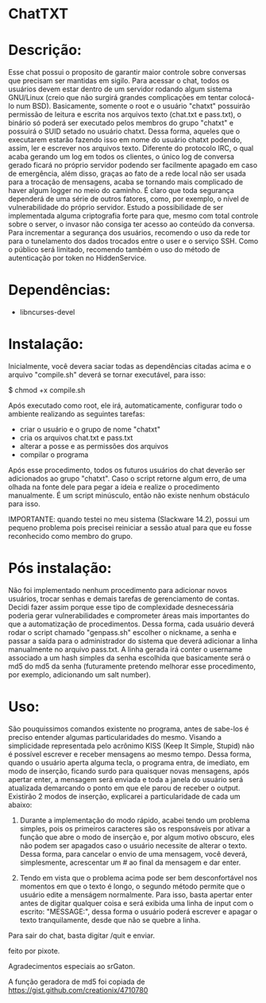 # ChatTXT

# Descrição:
Esse chat possui o proposito de garantir maior controle sobre conversas que precisam ser mantidas em sigilo. Para acessar o chat, todos os usuários devem estar dentro de um servidor rodando algum sistema GNU/Linux (creio que não surgirá grandes complicações em tentar colocá-lo num BSD). Basicamente, somente o root e o usuário "chatxt" possuirão permissão de leitura e escrita nos arquivos texto (chat.txt e pass.txt), o binário só poderá ser executado pelos membros do grupo "chatxt" e possuirá o SUID setado no usuário chatxt. Dessa forma, aqueles que o executarem estarão fazendo isso em nome do usuário chatxt podendo, assim, ler e escrever nos arquivos texto. Diferente do protocolo IRC, o qual acaba gerando um log em todos os clientes, o único log de conversa gerado ficará no próprio servidor podendo ser facilmente apagado em caso de emergência, além disso, graças ao fato de a rede local não ser usada para a trocação de mensagens, acaba se tornando mais complicado de haver algum logger no meio do caminho. É claro que toda segurança dependerá de uma série de outros fatores, como, por exemplo, o nível de vulnerabilidade do próprio servidor. Estudo a possibilidade de ser implementada alguma criptografia forte para que, mesmo com total controle sobre o server, o invasor não consiga ter acesso ao conteúdo da conversa. Para incrementar a segurança dos usuários, recomendo o uso da rede tor para o tunelamento dos dados trocados entre o user e o serviço SSH. Como o público será limitado, recomendo também o uso do método de autenticação por token no HiddenService.

# Dependências:
* libncurses-devel

# Instalação:
Inicialmente, você devera saciar todas as dependências citadas acima e o arquivo "compile.sh" deverá se tornar executável, para isso:

$ chmod +x compile.sh

Após executado como root, ele irá, automaticamente, configurar todo o ambiente realizando as seguintes tarefas:

* criar o usuário e o grupo de nome "chatxt"
* cria os arquivos chat.txt e pass.txt
* alterar a posse e as permissões dos arquivos
* compilar o programa

Após esse procedimento, todos os futuros usuários do chat deverão ser adicionados ao grupo "chatxt". Caso o script retorne algum erro, de uma olhada na fonte dele para pegar a ideia e realize o procedimento manualmente. É um script minúsculo, então não existe nenhum obstáculo para isso.

IMPORTANTE: quando testei no meu sistema (Slackware 14.2), possui um pequeno problema pois precisei reiniciar a sessão atual para que eu fosse reconhecido como membro do grupo.

# Pós instalação:
Não foi implementado nenhum procedimento para adicionar novos usuários, trocar senhas e demais tarefas de gerenciamento de contas. Decidi fazer assim porque esse tipo de complexidade desnecessária poderia gerar vulnerabilidades e comprometer áreas mais importantes do que a automatização de procedimentos. Dessa forma, cada usuário deverá rodar o script chamado "genpass.sh" escolher o nickname, a senha e passar a saída para o administrador do sistema que deverá adicionar a linha manualmente no arquivo pass.txt. A linha gerada irá conter o username associado a um hash simples da senha escolhida que basicamente será o md5 do md5 da senha (futuramente pretendo melhorar esse procedimento, por exemplo, adicionando um salt number).

# Uso:
São pouquissimos comandos existente no programa, antes de sabe-los é preciso entender algumas particularidades do mesmo. Visando a simplicidade representada pelo acrônimo KISS (Keep It Simple, Stupid) não é possível escrever e receber mensagens ao mesmo tempo. Dessa forma, quando o usuário aperta alguma tecla, o programa entra, de imediato, em modo de inserção, ficando surdo para quaisquer novas mensagens, após apertar enter, a mensagem será enviada e toda a janela do usuário será atualizada demarcando o ponto em que ele parou de receber o output. Existirão 2 modos de inserção, explicarei a particularidade de cada um abaixo:

1) Durante a implementação do modo rápido, acabei tendo um problema simples, pois os primeiros caracteres são os responsáveis por ativar a função que abre o modo de inserção e, por algum motivo obscuro, eles não podem ser apagados caso o usuário necessite de alterar o texto. Dessa forma, para cancelar o envio de uma mensagem, você deverá, simplesmente, acrescentar um # ao final da mensagem e dar enter.

2) Tendo em vista que o problema acima pode ser bem desconfortável nos momentos em que o texto é longo, o segundo método permite que o usuário edite a menságem normalmente. Para isso, basta apertar enter antes de digitar qualquer coisa e será exibida uma linha de input com o escrito: "MESSAGE:", dessa forma o usuário poderá escrever e apagar o texto tranquilamente, desde que não se quebre a linha.

Para sair do chat, basta digitar /quit e enviar.

feito por pixote.

Agradecimentos especiais ao srGaton.

A função geradora de md5 foi copiada de https://gist.github.com/creationix/4710780
